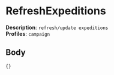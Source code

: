 # RefreshExpeditions

**Description**: `refresh/update expeditions` \
**Profiles**: `campaign`

## Body
```js
{}
```
